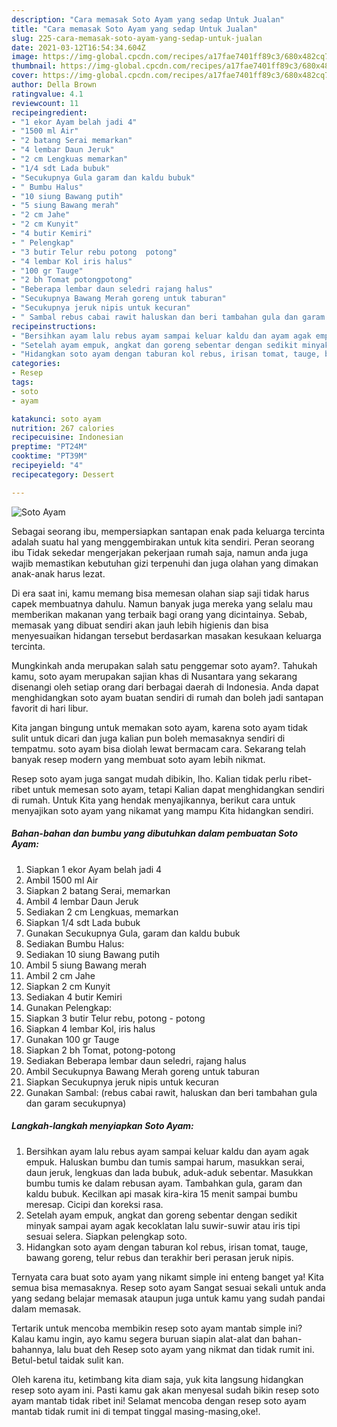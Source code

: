 ```yaml
---
description: "Cara memasak Soto Ayam yang sedap Untuk Jualan"
title: "Cara memasak Soto Ayam yang sedap Untuk Jualan"
slug: 225-cara-memasak-soto-ayam-yang-sedap-untuk-jualan
date: 2021-03-12T16:54:34.604Z
image: https://img-global.cpcdn.com/recipes/a17fae7401ff89c3/680x482cq70/soto-ayam-foto-resep-utama.jpg
thumbnail: https://img-global.cpcdn.com/recipes/a17fae7401ff89c3/680x482cq70/soto-ayam-foto-resep-utama.jpg
cover: https://img-global.cpcdn.com/recipes/a17fae7401ff89c3/680x482cq70/soto-ayam-foto-resep-utama.jpg
author: Della Brown
ratingvalue: 4.1
reviewcount: 11
recipeingredient:
- "1 ekor Ayam belah jadi 4"
- "1500 ml Air"
- "2 batang Serai memarkan"
- "4 lembar Daun Jeruk"
- "2 cm Lengkuas memarkan"
- "1/4 sdt Lada bubuk"
- "Secukupnya Gula garam dan kaldu bubuk"
- " Bumbu Halus"
- "10 siung Bawang putih"
- "5 siung Bawang merah"
- "2 cm Jahe"
- "2 cm Kunyit"
- "4 butir Kemiri"
- " Pelengkap"
- "3 butir Telur rebu potong  potong"
- "4 lembar Kol iris halus"
- "100 gr Tauge"
- "2 bh Tomat potongpotong"
- "Beberapa lembar daun seledri rajang halus"
- "Secukupnya Bawang Merah goreng untuk taburan"
- "Secukupnya jeruk nipis untuk kecuran"
- " Sambal rebus cabai rawit haluskan dan beri tambahan gula dan garam secukupnya"
recipeinstructions:
- "Bersihkan ayam lalu rebus ayam sampai keluar kaldu dan ayam agak empuk. Haluskan bumbu dan tumis sampai harum, masukkan serai, daun jeruk, lengkuas dan lada bubuk, aduk-aduk sebentar. Masukkan bumbu tumis ke dalam rebusan ayam. Tambahkan gula, garam dan kaldu bubuk. Kecilkan api masak kira-kira 15 menit sampai bumbu meresap. Cicipi dan koreksi rasa."
- "Setelah ayam empuk, angkat dan goreng sebentar dengan sedikit minyak sampai ayam agak kecoklatan lalu suwir-suwir atau iris tipi sesuai selera. Siapkan pelengkap soto."
- "Hidangkan soto ayam dengan taburan kol rebus, irisan tomat, tauge, bawang goreng, telur rebus dan terakhir beri perasan jeruk nipis."
categories:
- Resep
tags:
- soto
- ayam

katakunci: soto ayam 
nutrition: 267 calories
recipecuisine: Indonesian
preptime: "PT24M"
cooktime: "PT39M"
recipeyield: "4"
recipecategory: Dessert

---
```



![Soto Ayam](https://img-global.cpcdn.com/recipes/a17fae7401ff89c3/680x482cq70/soto-ayam-foto-resep-utama.jpg)

Sebagai seorang ibu, mempersiapkan santapan enak pada keluarga tercinta adalah suatu hal yang menggembirakan untuk kita sendiri. Peran seorang ibu Tidak sekedar mengerjakan pekerjaan rumah saja, namun anda juga wajib memastikan kebutuhan gizi terpenuhi dan juga olahan yang dimakan anak-anak harus lezat.

Di era  saat ini, kamu memang bisa memesan olahan siap saji tidak harus capek membuatnya dahulu. Namun banyak juga mereka yang selalu mau memberikan makanan yang terbaik bagi orang yang dicintainya. Sebab, memasak yang dibuat sendiri akan jauh lebih higienis dan bisa menyesuaikan hidangan tersebut berdasarkan masakan kesukaan keluarga tercinta. 



Mungkinkah anda merupakan salah satu penggemar soto ayam?. Tahukah kamu, soto ayam merupakan sajian khas di Nusantara yang sekarang disenangi oleh setiap orang dari berbagai daerah di Indonesia. Anda dapat menghidangkan soto ayam buatan sendiri di rumah dan boleh jadi santapan favorit di hari libur.

Kita jangan bingung untuk memakan soto ayam, karena soto ayam tidak sulit untuk dicari dan juga kalian pun boleh memasaknya sendiri di tempatmu. soto ayam bisa diolah lewat bermacam cara. Sekarang telah banyak resep modern yang membuat soto ayam lebih nikmat.

Resep soto ayam juga sangat mudah dibikin, lho. Kalian tidak perlu ribet-ribet untuk memesan soto ayam, tetapi Kalian dapat menghidangkan sendiri di rumah. Untuk Kita yang hendak menyajikannya, berikut cara untuk menyajikan soto ayam yang nikamat yang mampu Kita hidangkan sendiri.

<!--inarticleads1-->

##### Bahan-bahan dan bumbu yang dibutuhkan dalam pembuatan Soto Ayam:

1. Siapkan 1 ekor Ayam belah jadi 4
1. Ambil 1500 ml Air
1. Siapkan 2 batang Serai, memarkan
1. Ambil 4 lembar Daun Jeruk
1. Sediakan 2 cm Lengkuas, memarkan
1. Siapkan 1/4 sdt Lada bubuk
1. Gunakan Secukupnya Gula, garam dan kaldu bubuk
1. Sediakan  Bumbu Halus:
1. Sediakan 10 siung Bawang putih
1. Ambil 5 siung Bawang merah
1. Ambil 2 cm Jahe
1. Siapkan 2 cm Kunyit
1. Sediakan 4 butir Kemiri
1. Gunakan  Pelengkap:
1. Siapkan 3 butir Telur rebu, potong - potong
1. Siapkan 4 lembar Kol, iris halus
1. Gunakan 100 gr Tauge
1. Siapkan 2 bh Tomat, potong-potong
1. Sediakan Beberapa lembar daun seledri, rajang halus
1. Ambil Secukupnya Bawang Merah goreng untuk taburan
1. Siapkan Secukupnya jeruk nipis untuk kecuran
1. Gunakan  Sambal: (rebus cabai rawit, haluskan dan beri tambahan gula dan garam secukupnya)




<!--inarticleads2-->

##### Langkah-langkah menyiapkan Soto Ayam:

1. Bersihkan ayam lalu rebus ayam sampai keluar kaldu dan ayam agak empuk. Haluskan bumbu dan tumis sampai harum, masukkan serai, daun jeruk, lengkuas dan lada bubuk, aduk-aduk sebentar. Masukkan bumbu tumis ke dalam rebusan ayam. Tambahkan gula, garam dan kaldu bubuk. Kecilkan api masak kira-kira 15 menit sampai bumbu meresap. Cicipi dan koreksi rasa.
1. Setelah ayam empuk, angkat dan goreng sebentar dengan sedikit minyak sampai ayam agak kecoklatan lalu suwir-suwir atau iris tipi sesuai selera. Siapkan pelengkap soto.
1. Hidangkan soto ayam dengan taburan kol rebus, irisan tomat, tauge, bawang goreng, telur rebus dan terakhir beri perasan jeruk nipis.




Ternyata cara buat soto ayam yang nikamt simple ini enteng banget ya! Kita semua bisa memasaknya. Resep soto ayam Sangat sesuai sekali untuk anda yang sedang belajar memasak ataupun juga untuk kamu yang sudah pandai dalam memasak.

Tertarik untuk mencoba membikin resep soto ayam mantab simple ini? Kalau kamu ingin, ayo kamu segera buruan siapin alat-alat dan bahan-bahannya, lalu buat deh Resep soto ayam yang nikmat dan tidak rumit ini. Betul-betul taidak sulit kan. 

Oleh karena itu, ketimbang kita diam saja, yuk kita langsung hidangkan resep soto ayam ini. Pasti kamu gak akan menyesal sudah bikin resep soto ayam mantab tidak ribet ini! Selamat mencoba dengan resep soto ayam mantab tidak rumit ini di tempat tinggal masing-masing,oke!.

